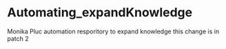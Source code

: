 # Automating_expandKnowledge
Monika Pluc automation resporitory to expand knowledge
this change is in patch 2
